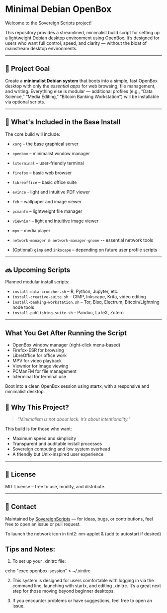 # Minimal Debian OpenBox

Welcome to the Sovereign Scripts project!

This repository provides a streamlined, minimalist build script for setting up a lightweight Debian desktop environment using OpenBox. It’s designed for users who want full control, speed, and clarity — without the bloat of mainstream desktop environments.

---

## 🎯 Project Goal

Create a **minimalist Debian system** that boots into a simple, fast OpenBox desktop with only the *essential apps* for web browsing, file management, and writing. Everything else is modular — additional profiles (e.g., “Data Science,” “Media Editing,” “Bitcoin Banking Workstation”) will be installable via optional scripts.

---

## 🔧 What's Included in the Base Install

The core build will include:

- `xorg` – the base graphical server
- `openbox` – minimalist window manager
- `lxterminal` – user-friendly terminal
- `firefox` – basic web browser 
- `libreoffice` – basic office suite
- `evince` - light and intuitive PDF viewer
- `feh` – wallpaper and image viewer
- `pcmanfm` – lightweight file manager
- `viewnior` – light and intuitive image viewer
- `mpv` – media player
- `network-manager & network-manager-gnone` -- essential network tools

- (Optional) `gimp` and `inkscape` – depending on future user profile scripts

---

## 🔜 Upcoming Scripts

Planned modular install scripts:

- `install-data-cruncher.sh` – R, Python, Jupyter, etc.
- `install-creative-suite.sh` – GIMP, Inkscape, Krita, video editing
- `install-banking-workstation.sh` – Tor, Bisq, Electrum, Bitcoin/Lightning node tools
- `install-publishing-suite.sh` – Pandoc, LaTeX, Zotero

---

##  What You Get After Running the Script

- OpenBox window manager (right-click menu-based)
- Firefox-ESR for browsing
- LibreOffice for office work
- MPV for video playback
- Viewnior for image viewing
- PCManFM for file management
- lxterminal for terminal use

Boot into a clean OpenBox session using startx, with a responsive and minimalist desktop.


## 🚀 Why This Project?

> *"Minimalism is not about lack. It’s about intentionality."*

This build is for those who want:
- Maximum speed and simplicity
- Transparent and auditable install processes
- Sovereign computing and low system overhead
- A friendly but Unix-inspired user experience

---

## 📜 License

MIT License – free to use, modify, and distribute.

---

## 💬 Contact

Maintained by [SovereignScripts](https://github.com/SovereignScripts) — for ideas, bugs, or contributions, feel free to open an issue or pull request.

To launch the network icon in tint2:
nm-applet & (add to autostart if desired)

## Tips and Notes: 

1.  To set up your .xinitrc file: 

echo "exec openbox-session" > ~/.xinitrc

2.  This system is designed for users comfortable with logging in via the
command line, launching with startx, and editing .xinitrc. It’s a great next
step for those moving beyond beginner desktops.

3. If you encounter problems or have suggestions, feel free to open an issue.


